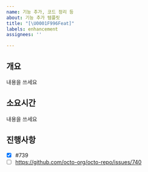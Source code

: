 ```yaml
---
name: 기능 추가, 코드 정리 등
about: 기능 추가 템플릿
title: "[\U0001F996Feat]"
labels: enhancement
assignees: ''

---
```


## 개요
내용을 쓰세요

## 소요시간
내용을 쓰세요

## 진행사항
- [x] #739
- [ ] https://github.com/octo-org/octo-repo/issues/740
